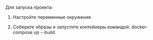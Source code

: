Для запуска проекта:

1. Настройте переменные окружения.

2. Соберите образы и запустите контейнеры командой:
      docker-compose up --build
